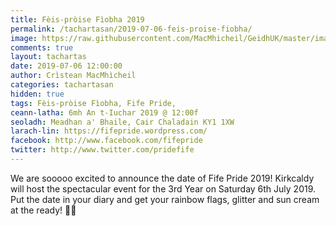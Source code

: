 ```yaml
---
title: Fèis-pròise Fìobha 2019
permalink: /tachartasan/2019-07-06-feis-proise-fiobha/
image: https://raw.githubusercontent.com/MacMhicheil/GeidhUK/master/images/2019-07-06-feis-proise-fiobha.jpg
comments: true
layout: tachartas
date: 2019-07-06 12:00:00
author: Crìstean MacMhìcheil
categories: tachartasan
hidden: true
tags: Fèis-pròise Fìobha, Fife Pride,
ceann-latha: 6mh An t-Iuchar 2019 @ 12:00f
seoladh: Meadhan a' Bhaile, Cair Chaladain KY1 1XW
larach-lin: https://fifepride.wordpress.com/
facebook: http://www.facebook.com/fifepride
twitter: http://www.twitter.com/pridefife
---
```


We are sooooo excited to announce the date of Fife Pride 2019! Kirkcaldy will host the spectacular event for the 3rd Year on Saturday 6th July 2019. Put the date in your diary and get your rainbow flags, glitter and sun cream at the ready! 🏳️‍🌈

<!--more-->
